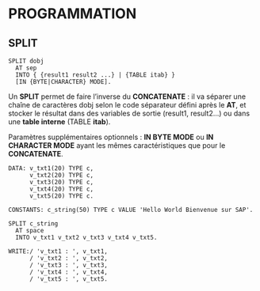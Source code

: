 # **PROGRAMMATION**

## **SPLIT**

```ABAP
SPLIT dobj 
  AT sep 
  INTO { {result1 result2 ...} | {TABLE itab} }  
  [IN {BYTE|CHARACTER} MODE].
```

Un **SPLIT** permet de faire l’inverse du **CONCATENATE** : il va séparer une chaîne de caractères dobj selon le code séparateur défini après le **AT**, et stocker le résultat dans des variables de sortie (result1, result2...) ou dans une **table interne** (TABLE **itab**).

Paramètres supplémentaires optionnels : **IN BYTE MODE** ou **IN CHARACTER MODE** ayant les mêmes caractéristiques que pour le **CONCATENATE**.

```ABAP
DATA: v_txt1(20) TYPE c,
      v_txt2(20) TYPE c,
      v_txt3(20) TYPE c,
      v_txt4(20) TYPE c,
      v_txt5(20) TYPE c.

CONSTANTS: c_string(50) TYPE c VALUE 'Hello World Bienvenue sur SAP'.

SPLIT c_string
  AT space
  INTO v_txt1 v_txt2 v_txt3 v_txt4 v_txt5.

WRITE:/ 'v_txt1 : ', v_txt1,
      / 'v_txt2 : ', v_txt2,
      / 'v_txt3 : ', v_txt3,
      / 'v_txt4 : ', v_txt4,
      / 'v_txt5 : ', v_txt5.
```